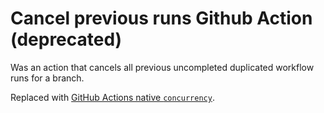# Cancel previous runs Github Action (deprecated)

Was an action that cancels all previous uncompleted duplicated workflow runs for a branch.

Replaced with [GitHub Actions native `concurrency`](https://docs.github.com/en/actions/reference/workflow-syntax-for-github-actions#concurrency).

